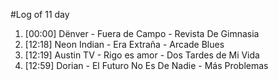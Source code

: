 #Log of 11 day

1. [00:00] Dënver - Fuera de Campo - Revista De Gimnasia
1. [12:18] Neon Indian - Era Extraña - Arcade Blues
1. [12:19] Austin TV - Rigo es amor - Dos Tardes de Mi Vida
1. [12:59] Dorian - El Futuro No Es De Nadie - Más Problemas
